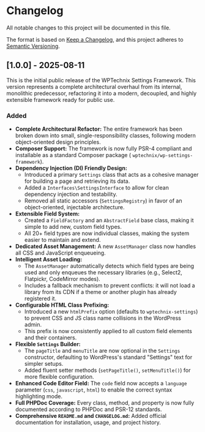 # Changelog

All notable changes to this project will be documented in this file.

The format is based on [Keep a Changelog](https://keepachangelog.com/en/1.0.0/), and this project adheres
to [Semantic Versioning](https://semver.org/spec/v2.0.0.html).

## [1.0.0] - 2025-08-11

This is the initial public release of the WPTechnix Settings Framework. This version represents a complete architectural
overhaul from its internal, monolithic predecessor, refactoring it into a modern, decoupled, and highly extensible
framework ready for public use.

### Added

* **Complete Architectural Refactor:** The entire framework has been broken down into small, single-responsibility
  classes, following modern object-oriented design principles.
* **Composer Support:** The framework is now fully PSR-4 compliant and installable as a standard Composer package (
  `wptechnix/wp-settings-framework`).
* **Dependency Injection (DI) Friendly Design:**
    * Introduced a primary `Settings` class that acts as a cohesive manager for building a page and retrieving its data.
    * Added a `Interfaces\SettingsInterface` to allow for clean dependency injection and testability.
    * Removed all static accessors (`SettingsRegistry`) in favor of an object-oriented, injectable architecture.
* **Extensible Field System:**
    * Created a `FieldFactory` and an `AbstractField` base class, making it simple to add new, custom field types.
    * All 20+ field types are now individual classes, making the system easier to maintain and extend.
* **Dedicated Asset Management:** A new `AssetManager` class now handles all CSS and JavaScript enqueueing.
* **Intelligent Asset Loading:**
    * The `AssetManager` automatically detects which field types are being used and only enqueues the necessary
      libraries (e.g., Select2, Flatpickr, CodeMirror modes).
    * Includes a fallback mechanism to prevent conflicts: it will not load a library from its CDN if a theme or another
      plugin has already registered it.
* **Configurable HTML Class Prefixing:**
    * Introduced a new `htmlPrefix` option (defaults to `wptechnix-settings`) to prevent CSS and JS class name
      collisions in the WordPress admin.
    * This prefix is now consistently applied to all custom field elements and their containers.
* **Flexible `Settings` Builder:**
    * The `pageTitle` and `menuTitle` are now optional in the `Settings` constructor, defaulting to WordPress's
      standard "Settings" text for simpler setups.
    * Added fluent setter methods (`setPageTitle()`, `setMenuTitle()`) for more flexible configuration.
* **Enhanced Code Editor Field:** The `code` field now accepts a `language` parameter (`css`, `javascript`, `html`) to
  enable the correct syntax highlighting mode.
* **Full PHPDoc Coverage:** Every class, method, and property is now fully documented according to PHPDoc and PSR-12
  standards.
* **Comprehensive `README.md` and `CHANGELOG.md`:** Added official documentation for installation, usage, and project
  history.
